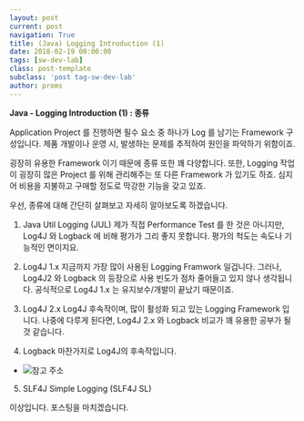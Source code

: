 ```yaml
---
layout: post
current: post
navigation: True
title: (Java) Logging Introduction (1)
date: 2018-02-19 00:00:00
tags: [sw-dev-lab]
class: post-template
subclass: 'post tag-sw-dev-lab'
author: proms
---
```


**Java - Logging Introduction (1) : 종류**

Application Project 를 진행하면 필수 요소 중 하나가 Log 를 남기는 Framework 구성입니다.
제품 개발이나 운영 시, 발생하는 문제를 추적하여 원인을 파악하기 위함이죠.

굉장히 유용한 Framework 이기 때문에 종류 또한 꽤 다양합니다.
또한, Logging 작업이 굉장히 많은 Project 를 위해 관리해주는 또 다른 Framework 가 있기도 하죠.
심지어 비용을 지불하고 구매할 정도로 막강한 기능을 갖고 있죠.

우선, 종류에 대해 간단히 살펴보고 자세히 알아보도록 하겠습니다.

1. Java Util Logging (JUL)
제가 직접 Performance Test 를 한 것은 아니지만, Log4J 와 Logback 에 비해 평가가 그리 좋지 못합니다.
평가의 척도는 속도나 기능적인 면이지요.

2. Log4J 1.x
지금까지 가장 많이 사용된 Logging Framwork 일겁니다. 그러나, Log4J2 와 Logback 의 등장으로 사용 빈도가 점차 줄어들고 있지 않나 생각됩니다.
공식적으로 Log4J 1.x 는 유지보수/개발이 끝났기 때문이죠.

3. Log4J 2.x
Log4J 후속작이며, 많이 활성화 되고 있는 Logging Framework 입니다.
나중에 다루게 된다면, Log4J 2.x 와 Logback 비교가 꽤 유용한 공부가 될 것 같습니다.

4. Logback
마찬가지로 Log4J의 후속작입니다.
- ![참고 주소](https://beyondj2ee.wordpress.com/2012/11/09/logback-%EC%82%AC%EC%9A%A9%ED%95%B4%EC%95%BC-%ED%95%98%EB%8A%94-%EC%9D%B4%EC%9C%A0-reasons-to-prefer-logback-over-log4j/)

5. SLF4J Simple Logging (SLF4J SL)


이상입니다. 포스팅을 마치겠습니다.